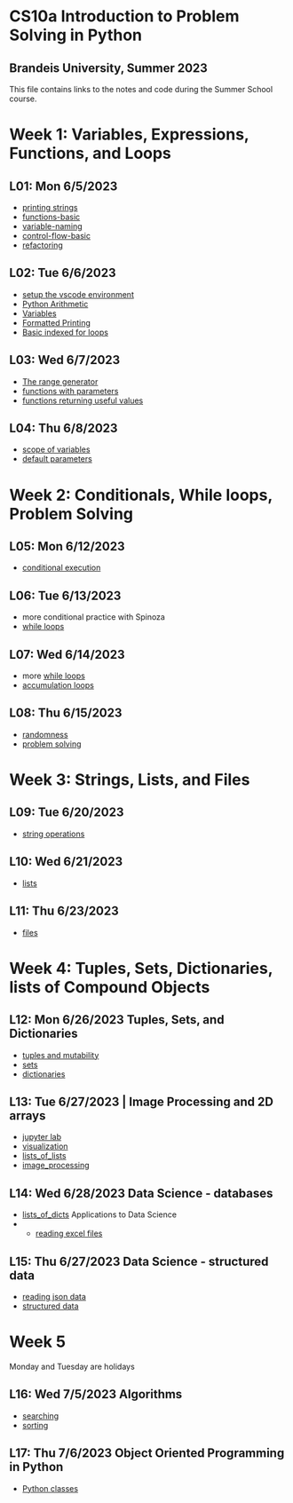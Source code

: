 # CS10a Introduction to Problem Solving in Python
## Brandeis University, Summer 2023
This file contains links to the notes and code during the Summer School course.

# Week 1: Variables, Expressions, Functions, and Loops
## L01: Mon 6/5/2023
* [printing strings](../notes/printing_strings.md)
* [functions-basic](../notes/functions_basic.md)
* [variable-naming](../notes/variable_naming.md)
* [control-flow-basic](../notes/control_flow_basic.md)
* [refactoring](../note/functions_refactoring.md)

## L02: Tue 6/6/2023
* [setup the vscode environment](../notes/vscode.md)
* [Python Arithmetic](../notes/python_arithmetic.md)
* [Variables](../notes/variables.md)
* [Formatted Printing](../notes/formatted_printing.md)
* [Basic indexed for loops](../notes/for_loop_basic.md)


## L03: Wed 6/7/2023
* [The range generator](../notes/range.md)
* [functions with parameters](../notes/functions_parameters.md)
* [functions returning useful values](../notes/functions_returning_useful_values.md)

## L04: Thu 6/8/2023
* [scope of variables](../notes/functions_scope_of_variables.md)
* [default parameters](../notes/functions_default_parameters.md)


# Week 2: Conditionals, While loops, Problem Solving

## L05: Mon 6/12/2023
* [conditional execution](../notes/conditional_execution.md)


## L06: Tue 6/13/2023
* more conditional practice with Spinoza
* [while loops](../notes/while_loops.md)

## L07: Wed 6/14/2023
* more [while loops](../notes/while_loops.md)
* [accumulation loops](../notes/accumulation_loops.md)

## L08: Thu 6/15/2023
* [randomness](../notes/randomness.md)
* [problem solving](../notes/problem_solving.md)

# Week 3: Strings, Lists, and Files
## L09: Tue 6/20/2023
* [string operations](../notes/string_operations.md)

## L10: Wed 6/21/2023
* [lists](../notes/lists.md)

## L11: Thu 6/23/2023
* [files](../notes/files.md)

# Week 4: Tuples, Sets, Dictionaries, lists of Compound Objects

## L12: Mon 6/26/2023  Tuples, Sets, and Dictionaries
* [tuples and mutability](../notes/tuples.md)
* [sets](../notes/sets.md)
* [dictionaries](../notes/dictionaries.md)

## L13: Tue 6/27/2023 | Image Processing and 2D arrays
* [jupyter lab](../notes/jupyter_lab.md)
* [visualization](../notes/visualization.md)
* [lists_of_lists](../notes/lists_of_lists.md) 
* [image_processing](../notes/image_processing.md)


## L14: Wed 6/28/2023 Data Science - databases
* [lists_of_dicts](../notes/lists_of_dicts.md)  Applications to Data Science
* * [reading excel files](../notes/reading_excel_files.md)

## L15: Thu 6/27/2023 Data Science - structured data
* [reading json data](../notes/reading_json.md)
* [structured data](../notes/structured_data.md)


# Week 5

Monday and Tuesday are holidays

## L16: Wed 7/5/2023 Algorithms
* [searching](../notes/searching.md)
* [sorting](../notes/sorting.md)


## L17: Thu 7/6/2023 Object Oriented Programming in Python
* [Python classes](../notes/python_classes.md)


















